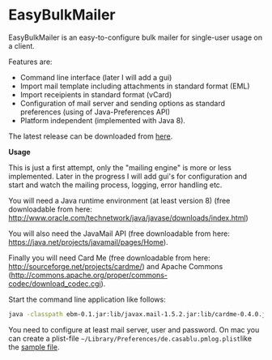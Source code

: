 # EasyBulkMailer

EasyBulkMailer is an easy-to-configure bulk mailer for single-user usage on a client.

Features are:

- Command line interface (later I will add a gui)
- Import mail template including attachments in standard format (EML)
- Import receipients in standard format (vCard)
- Configuration of mail server and sending options as standard preferences (using of Java-Preferences API)
- Platform independent (implemented with Java 8).

The latest release can be downloaded from [here](https://github.com/joergflorin/EasyBulkMailer/releases).

**Usage**

This is just a first attempt, only the "mailing engine" is more or less implemented. Later in the progress I will add gui's
for configuration and start and watch the mailing process, logging, error handling etc.

You will need a Java runtime environment (at least version 8) (free downloadable from here: http://www.oracle.com/technetwork/java/javase/downloads/index.html)

You will also need the JavaMail API (free downloadable from here: https://java.net/projects/javamail/pages/Home).

Finally you will need Card Me (free downloadable from here: http://sourceforge.net/projects/cardme/) and Apache Commons (http://commons.apache.org/proper/commons-codec/download_codec.cgi).

Start the command line application like follows:

```bash
java -classpath ebm-0.1.jar:lib/javax.mail-1.5.2.jar:lib/cardme-0.4.0.jar:lib/commons-codec-1.10.jar de.casablu.ebm.CommandLineMailer --eml=~/Test.eml --vcards=/Contacts.vcf
```

You need to configure at least mail server, user and password. On mac you can create a plist-file `~/Library/Preferences/de.casablu.pmlog.plist`like the [sample file]( https://github.com/joergflorin/EasyBulkMailer/blob/master/de.casablu.ebm.plist).
